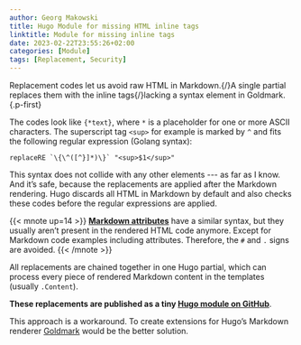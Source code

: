 ```yaml
---
author: Georg Makowski
title: Hugo Module for missing HTML inline tags
linktitle: Module for missing inline tags
date: 2023-02-22T23:55:26+02:00
categories: [Module]
tags: [Replacement, Security]
---
```


Replacement codes let us avoid raw HTML in Markdown.{/}A single partial replaces them with the inline tags{/}lacking a syntax element in Goldmark.
{.p-first} <!--more-->

The codes look like `{*text}`, where `*` is a placeholder for one or more ASCII characters. The superscript tag `<sup>` for example is marked by `^` and fits the following regular expression (Golang syntax):

```go-html-template
replaceRE `\{\^([^}]*)\}` "<sup>$1</sup>"
```

This syntax does not collide with any other elements --- as far as I know. And it’s safe, because the replacements are applied after the Markdown rendering. Hugo discards all HTML in Markdown by default and also checks these codes before the regular expressions are applied.

{{< mnote up=14 >}}
[**Markdown attributes**](/doc/attribute) have a similar syntax, but they usually aren’t present in the rendered HTML code anymore. Except for Markdown code examples including attributes. Therefore, the `#` and `.` signs are avoided.
{{< /mnote >}}

All replacements are chained together in one Hugo partial, which can process every piece of rendered Markdown content in the templates (usually `.Content`).

**These replacements are published as a tiny [Hugo module on GitHub][module]**.

This approach is a workaround. To create extensions for Hugo’s Markdown renderer [Goldmark][goldmark] would be the better solution.

[module]: https://github.com/bowman2001/hugo-mod-replacements/
[goldmark]: https://github.com/yuin/goldmark "GitHub repository"
